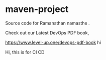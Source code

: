 # maven-project
Source code for Ramanathan namasthe .

Check out our Latest DevOps PDF book,

https://www.level-up.one/devops-pdf-book hi

Hi, this is for CI CD
